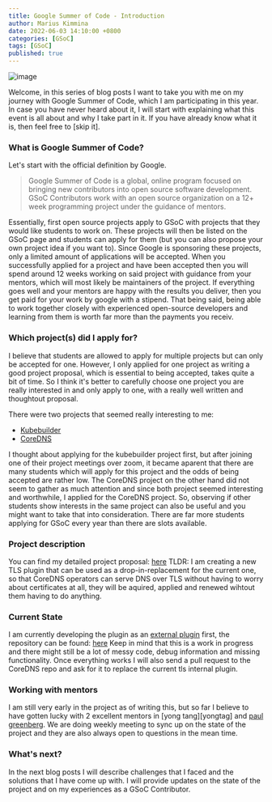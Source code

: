 ```yaml
---
title: Google Summer of Code - Introduction
author: Marius Kimmina
date: 2022-06-03 14:10:00 +0800
categories: [GSoC]
tags: [GSoC]
published: true
---
```


![image](/images/gsoc/logo.png "gsoc-logo")

Welcome, in this series of blog posts I want to take you with me on my journey with Google Summer of Code, which I am participating in this year.
In case you have never heard about it, I will start with explaining what this event is all about and why I take part in it. If you have already know what it is, then feel free to [skip it].

### What is Google Summer of Code?
Let's start with the official definition by Google.
> Google Summer of Code is a global, online program focused on bringing new contributors into open source software development. GSoC Contributors work with an open source organization on a 12+ week programming project under the guidance of mentors.

Essentially, first open source projects apply to GSoC with projects that they would like students to work on. These projects will then be listed on the GSoC page and students can apply for them (but you can also propose your own project idea if you want to). Since Google is sponsoring these projects, only a limited amount of applications will be accepted. When you successfully applied for a project and have been accepted then you will spend around 12 weeks working on said project with guidance from your mentors, which will most likely be maintainers of the project.
If everything goes well and your mentors are happy with the results you deliver, then you get paid for your work by google with a stipend. That being said, being able to work together closely with experienced open-source developers and learning from them is worth far more than the payments you receiv.


### Which project(s) did I apply for?
I believe that students are allowed to apply for multiple projects but can only be accepted for one. However, I only applied for one project as writing a good project proposal, which is essential to being accepted, takes quite a bit of time. So I think it's better to carefully choose one project you are really interested in and only apply to one, with a really well written and thoughtout proposal.

There were two projects that seemed really interesting to me:

* [Kubebuilder][Kubebuilder]
* [CoreDNS][CoreDNS]

I thought about applying for the kubebuilder project first, but after joining one of their project meetings over zoom, it became aparent that there are many students which will apply for this project and the odds of being accepted are rather low.
The CoreDNS project on the other hand did not seem to gather as much attention and since both project seemed interesting and worthwhile, I applied for the CoreDNS project.
So, observing if other students show interests in the same project can also be useful and you might want to take that into consideration. There are far more students applying for GSoC every year than there are slots available.

### Project description
You can find my detailed project proposal: [here][proposal]
TLDR: I am creating a new TLS plugin that can be used as a drop-in-replacement for the current one, so that CoreDNS operators can serve DNS over TLS without having to worry about certificates at all, they will be aquired, applied and renewed wihtout them having to do anything.

### Current State
I am currently developing the plugin as an [external plugin][explugins] first, the repository can be found: [here][tlsplus]
Keep in mind that this is a work in progress and there might still be a lot of messy code, debug information and missing functionality.
Once everything works I will also send a pull request to the CoreDNS repo and ask for it to replace the current tls internal plugin.

### Working with mentors
I am still very early in the project as of writing this, but so far I believe to have gotten lucky with 2 excellent mentors in [yong tang][yongtag] and [paul greenberg][greenpau].
We are doing weekly meeting to sync up on the state of the project and they are also always open to questions in the mean time.

### What's next?
In the next blog posts I will describe challenges that I faced and the solutions that I have come up with. I will provide updates on the state of the project and on my experiences as a GSoC Contributor.



[yongtang]: https://www.linkedin.com/in/yong-tang/
[greenpau]: https://www.linkedin.com/in/greenpau/
[Kubebuilder]: https://github.com/kubernetes-sigs/kubebuilder
[CoreDNS]: https://github.com/coredns/coredns
[explugins]: https://coredns.io/explugins/
[proposal]: https://github.com/coredns/rfc/pull/13
[tlsplus]: https://github.com/mariuskimmina/tlsplus

